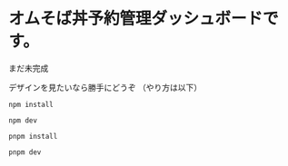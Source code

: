 # オムそば丼予約管理ダッシュボードです。

まだ未完成

デザインを見たいなら勝手にどうぞ
（やり方は以下）

```
npm install

npm dev
```

```
pnpm install

pnpm dev
```
